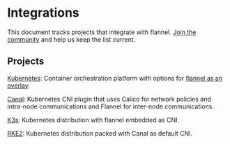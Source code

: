 # Integrations

This document tracks projects that integrate with flannel. [Join the community](https://github.com/flannel-io/flannel/) and help us keep the list current.

## Projects

[Kubernetes](https://kubernetes.io/docs/concepts/cluster-administration/addons/#networking-and-network-policy): Container orchestration platform with options for [flannel as an overlay](https://kubernetes.io/docs/concepts/cluster-administration/addons/#networking-and-network-policy).

[Canal](https://projectcalico.docs.tigera.io/getting-started/kubernetes/flannel/flannel): Kubernetes CNI plugin that uses Calico for network policies and intra-node communications and Flannel for inter-node communications.

[K3s](https://k3s.io/): Kubernetes distribution with flannel embedded as CNI.

[RKE2](https://docs.rke2.io/): Kubernetes distribution packed with Canal as default CNI.
